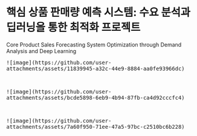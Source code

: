# 핵심 상품 판매량 예측 시스템: 수요 분석과 딥러닝을 통한 최적화 프로젝트
Core Product Sales Forecasting System Optimization through Demand Analysis and Deep Learning

<kbd>
![image](https://github.com/user-attachments/assets/11839945-a32c-44e9-8884-aa0fe93966dc)
</kbd>

&emsp;

<kbd>
![image](https://github.com/user-attachments/assets/bcde5898-6eb9-4b94-87fb-ca4d92cccfc4)
</kbd>

&emsp;

<kbd>
![image](https://github.com/user-attachments/assets/7a60f950-71ee-47a5-97bc-c2510bc6b228)
</kbd>
